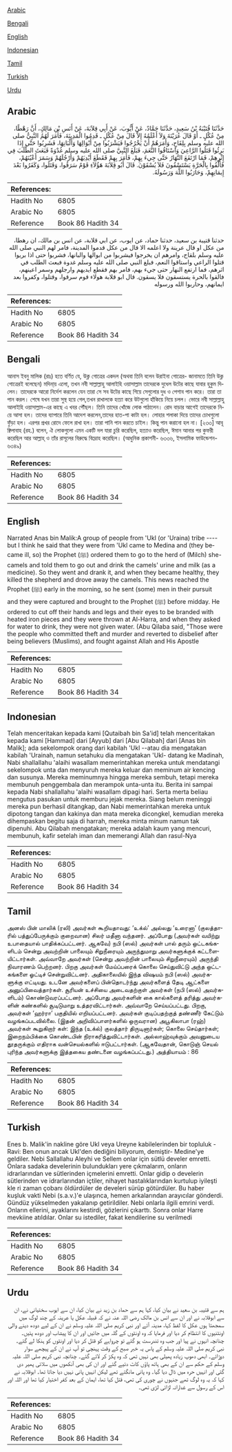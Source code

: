 [Arabic](#arabic)

[Bengali](#bengali)

[English](#english)

[Indonesian](#indonesian)

[Tamil](#tamil)

[Turkish](#turkish)

[Urdu](#urdu)

## Arabic


<div dir="rtl" lang="ar" style={{fontSize:'larger',backgroundColor:'#f8f9fa',padding:20}}>
حَدَّثَنَا قُتَيْبَةُ بْنُ سَعِيدٍ، حَدَّثَنَا حَمَّادٌ، عَنْ أَيُّوبَ، عَنْ أَبِي قِلاَبَةَ، عَنْ أَنَسِ بْنِ مَالِكٍ، أَنَّ رَهْطًا، مِنْ عُكْلٍ ـ أَوْ قَالَ عُرَيْنَةَ وَلاَ أَعْلَمُهُ إِلاَّ قَالَ مِنْ عُكْلٍ ـ قَدِمُوا الْمَدِينَةَ، فَأَمَرَ لَهُمُ النَّبِيُّ صلى الله عليه وسلم بِلِقَاحٍ، وَأَمَرَهُمْ أَنْ يَخْرُجُوا فَيَشْرَبُوا مِنْ أَبْوَالِهَا وَأَلْبَانِهَا، فَشَرِبُوا حَتَّى إِذَا بَرِئُوا قَتَلُوا الرَّاعِيَ وَاسْتَاقُوا النَّعَمَ، فَبَلَغَ النَّبِيَّ صلى الله عليه وسلم غُدْوَةً فَبَعَثَ الطَّلَبَ فِي إِثْرِهِمْ، فَمَا ارْتَفَعَ النَّهَارُ حَتَّى جِيءَ بِهِمْ، فَأَمَرَ بِهِمْ فَقَطَعَ أَيْدِيَهُمْ وَأَرْجُلَهُمْ وَسَمَرَ أَعْيُنَهُمْ، فَأُلْقُوا بِالْحَرَّةِ يَسْتَسْقُونَ فَلاَ يُسْقَوْنَ‏.‏ قَالَ أَبُو قِلاَبَةَ هَؤُلاَءِ قَوْمٌ سَرَقُوا، وَقَتَلُوا، وَكَفَرُوا بَعْدَ إِيمَانِهِمْ، وَحَارَبُوا اللَّهَ وَرَسُولَهُ‏.‏
</div>
<div style={{backgroundColor:'#f8f9fa',padding:20, marginBottom: 10}}><table> <thead> <tr> <th>References:</th> <th></th> </tr> </thead> <tbody><tr><td>Hadith No</td><td>6805</td></tr><tr><td>Arabic No</td><td>6805</td></tr><tr><td>Reference</td><td>Book 86 Hadith 34</td></tr></tbody></table></div>


<div dir="rtl" lang="ar" style={{fontSize:'larger',backgroundColor:'#f8f9fa',padding:20}}>
حدثنا قتيبة بن سعيد، حدثنا حماد، عن ايوب، عن ابي قلابة، عن انس بن مالك، ان رهطا، من عكل او قال عرينة ولا اعلمه الا قال من عكل قدموا المدينة، فامر لهم النبي صلى الله عليه وسلم بلقاح، وامرهم ان يخرجوا فيشربوا من ابوالها والبانها، فشربوا حتى اذا بريوا قتلوا الراعي واستاقوا النعم، فبلغ النبي صلى الله عليه وسلم غدوة فبعث الطلب في اثرهم، فما ارتفع النهار حتى جيء بهم، فامر بهم فقطع ايديهم وارجلهم وسمر اعينهم، فالقوا بالحرة يستسقون فلا يسقون. قال ابو قلابة هولاء قوم سرقوا، وقتلوا، وكفروا بعد ايمانهم، وحاربوا الله ورسوله
</div>
<div style={{backgroundColor:'#f8f9fa',padding:20, marginBottom: 10}}><table> <thead> <tr> <th>References:</th> <th></th> </tr> </thead> <tbody><tr><td>Hadith No</td><td>6805</td></tr><tr><td>Arabic No</td><td>6805</td></tr><tr><td>Reference</td><td>Book 86 Hadith 34</td></tr></tbody></table></div>

## Bengali


<div dir="ltr" lang="bn" style={{fontSize:'larger',backgroundColor:'#f8f9fa',padding:20}}>
আনাস ইবনু মালিক (রাঃ) হতে বর্ণিত যে, উক্ল গোত্রের একদল (অথবা তিনি বলেন উরাইনা গোত্রের- জানামতে তিনি উক্ল গোত্রেরই বলেছেন) মদিনা্য় এলো, তখন নবী সাল্লাল্লাহু আলাইহি ওয়াসাল্লাম তাদেরকে দুধেল উটের কাছে যাবার হুকুম দিলেন। তাদেরকে আরো নির্দেশ করলেন যেন তারা সে সব উটের কাছে গিয়ে সেগুলোর দুধ ও পেশাব পান করে। তারা তা পান করল। শেষে যখন তারা সুস্থ হয়ে গেল,তখন রাখালকে হত্যা করে উটগুলো হাঁকিয়ে নিয়ে চলল। ভোরে নবী সাল্লাল্লাহু আলাইহি ওয়াসাল্লাম-এর কাছে এ খবর পৌঁছল। তিনি তাদের খোঁজে লোক পাঠালেন। রোদ বাড়ার আগেই তাদেরকে নিয়ে আসা হল। তাদের ব্যাপারে তিনি আদেশ করলেন,তাদের হাত-পা কাটা হল। লোহার শলাকা দিয়ে তাদের চোখগুলো ফুঁড়া হল। এরপর প্রখর রোদে ফেলে রাখা হল। তারা পানি পান করতে চাইল। কিন্তু পান করানো হল না। [২৩৩] আবূ ক্বিলাবাহ (রহ.) বলেন, ঐ লোকগুলো এমন একটি দল যারা চুরি করেছিল, হত্যাও করেছিল, ঈমান আনার পর কুফরী করেছিল আর আল্লাহ্ ও তাঁর রাসূলের বিরুদ্ধে বিদ্রোহ করেছিল। (আধুনিক প্রকাশনী- ৬৩৩৬, ইসলামিক ফাউন্ডেশন- ৬৩৪৯)
</div>
<div style={{backgroundColor:'#f8f9fa',padding:20, marginBottom: 10}}><table> <thead> <tr> <th>References:</th> <th></th> </tr> </thead> <tbody><tr><td>Hadith No</td><td>6805</td></tr><tr><td>Arabic No</td><td>6805</td></tr><tr><td>Reference</td><td>Book 86 Hadith 34</td></tr></tbody></table></div>

## English


<div dir="ltr" lang="en" style={{fontSize:'larger',backgroundColor:'#f8f9fa',padding:20}}>
Narrated Anas bin Malik:A group of people from 'Ukl (or 'Uraina) tribe ----but I think he said that they were from 'Ukl came to Medina and (they became ill, so) the Prophet (ﷺ) ordered them to go to the herd of (Milch) she-camels and told them to go out and drink the camels' urine and milk (as a medicine). So they went and drank it, and when they became healthy, they killed the shepherd and drove away the camels. This news reached the Prophet (ﷺ) early in the morning, so he sent (some) men in their pursuit and they were captured and brought to the Prophet (ﷺ) before midday. He ordered to cut off their hands and legs and their eyes to be branded with heated iron pieces and they were thrown at Al-Harra, and when they asked for water to drink, they were not given water. (Abu Qilaba said, "Those were the people who committed theft and murder and reverted to disbelief after being believers (Muslims), and fought against Allah and His Apostle
</div>
<div style={{backgroundColor:'#f8f9fa',padding:20, marginBottom: 10}}><table> <thead> <tr> <th>References:</th> <th></th> </tr> </thead> <tbody><tr><td>Hadith No</td><td>6805</td></tr><tr><td>Arabic No</td><td>6805</td></tr><tr><td>Reference</td><td>Book 86 Hadith 34</td></tr></tbody></table></div>

## Indonesian


<div dir="ltr" lang="id" style={{fontSize:'larger',backgroundColor:'#f8f9fa',padding:20}}>
Telah menceritakan kepada kami [Qutaibah bin Sa'id] telah menceritakan kepada kami [Hammad] dari [Ayyub] dari [Abu Qilabah] dari [Anas bin Malik]; ada sekelompok orang dari kabilah 'Ukl --atau dia mengatakan kabilah 'Urainah, namun setahuku dia mengatakan 'Ukl- datang ke Madinah, Nabi shallallahu 'alaihi wasallam memerintahkan mereka untuk mendatangi sekelompok unta dan menyuruh mereka keluar dan meminum air kencing dan susunya. Mereka meminumnya hingga mereka sembuh, tetapi mereka membunuh penggembala dan merampok unta-unta itu. Berita ini sampai kepada Nabi shallallahu 'alaihi wasallam dipagi hari. Serta merta beliau mengutus pasukan untuk memburu jejak mereka. Siang belum meninggi mereka pun berhasil ditangkap, dan Nabi memerintahkan mereka untuk dipotong tangan dan kakinya dan mata mereka dicongkel, kemudian mereka dihempaskan begitu saja di harrah, mereka minta minum namun tak dipenuhi. Abu Qilabah mengatakan; mereka adalah kaum yang mencuri, membunuh, kafir setelah iman dan memerangi Allah dan rasul-Nya
</div>
<div style={{backgroundColor:'#f8f9fa',padding:20, marginBottom: 10}}><table> <thead> <tr> <th>References:</th> <th></th> </tr> </thead> <tbody><tr><td>Hadith No</td><td>6805</td></tr><tr><td>Arabic No</td><td>6805</td></tr><tr><td>Reference</td><td>Book 86 Hadith 34</td></tr></tbody></table></div>

## Tamil


<div dir="ltr" lang="ta" style={{fontSize:'larger',backgroundColor:'#f8f9fa',padding:20}}>
அனஸ் பின் மாலிக் (ரலி) அவர்கள் கூறியதாவது: ‘உக்ல்’ அல்லது ‘உரைனா’ (குலத்தாரில் பத்துப்பேருக்கும் குறைவான) சிலர் மதீனா வந்தனர். அப்போது (அவர்கள் வயிற்று உபாதையால் பாதிக்கப்பட்டனர். ஆகவே) நபி (ஸல்) அவர்கள் பால் தரும் ஒட்டகங்களிடம் சென்று அவற்றின் பாலையும் சிறுநீரையும் அருந்துமாறு அவர்களுக்குக் கட்டளையிட்டார்கள். அவ்வாறே அவர்கள் (சென்று அவற்றின் பாலையும் சிறுநீரையும்) அருந்தி நிவாரணம் பெற்றனர். பிறகு அவர்கள் மேய்ப்பரைக் கொலை செய்துவிட்டு அந்த ஒட்டகங்களை ஓட்டிச் சென்றுவிட்டனர். அதிகாலையில் இந்த விஷயம் நபி (ஸல்) அவர்களுக்கு எட்டியது. உடனே அவர்களைப் பின்தொடர்ந்து அவர்களைத் தேடி ஆட்களை அனுப்பிவைத்தார்கள். சூரியன் உச்சியை அடைவதற்குள் அவர்கள் (நபி (ஸல்) அவர்களிடம்) கொண்டுவரப்பட்டனர். அப்போது அவர்களின் கை கால்களைத் தரித்து அவர்களின் கண்களில் சூடிடுமாறு உத்தரவிட்டார்கள். அவ்வாறே செய்யப்பட்டது. பிறகு, அவர்கள் ‘ஹர்ரா’ பகுதியில் எறியப்பட்டனர். அவர்கள் குடிப்பதற்குத் தண்ணீர் கேட்டும் வழங்கப்படவில்லை. (இதன் அறிவிப்பாளர்களில் ஒருவரான) அபூகிலாபா (ரஹ்) அவர்கள் கூறுகிறார் கள்: இந்த (உக்ல்) குலத்தார் திருடினார்கள்; கொலை செய்தார்கள்; இறைநம்பிக்கை கொண்டபின் நிராகரித்துவிட்டார்கள். அல்லாஹ்வுக்கும் அவனுடைய தூதருக்கும் எதிராக வன்செயல்களில் ஈடுபட்டார்கள். (ஆகவேதான், கொடுஞ் செயல் புரிந்த அவர்களுக்கு இத்தகைய தண்டனை வழங்கப்பட்டது.) அத்தியாயம் : 86
</div>
<div style={{backgroundColor:'#f8f9fa',padding:20, marginBottom: 10}}><table> <thead> <tr> <th>References:</th> <th></th> </tr> </thead> <tbody><tr><td>Hadith No</td><td>6805</td></tr><tr><td>Arabic No</td><td>6805</td></tr><tr><td>Reference</td><td>Book 86 Hadith 34</td></tr></tbody></table></div>

## Turkish


<div dir="ltr" lang="tr" style={{fontSize:'larger',backgroundColor:'#f8f9fa',padding:20}}>
Enes b. Malik'in nakline göre Ukl veya Ureyne kabilelerinden bir topluluk -Ravi: Ben onun ancak Ukl'den dediğini biliyorum, demiştir- Medine'ye geldiler. Nebi Sallallahu Aleyhi ve Sellem onlar için sütlü develer emretti. Onlara sadaka develerinin bulundukları yere çıkmalarım, onların idrarlarından ve sütlerinden içmelerini emretti. Onlar gidip o develerin sütlerinden ve idrarlarından içtiler, nihayet hastalıklarından kurtulup iyileşti kle ri zaman çobanı öldürdüler de develeri sürüp götürdüler. Bu haber kuşluk vakti Nebi (s.a.v.)'e ulaşınca, hemen arkalarından arayıcılar gönderdi. Gündüz yükselmeden yakalanıp getirildiler. Nebi onlarla ilgili emrini verdi. Onların ellerini, ayaklarını kestirdi, gözlerini çıkarttı. Sonra onlar Harre mevkiine atıldılar. Onlar su istediler, fakat kendilerine su verilmedi
</div>
<div style={{backgroundColor:'#f8f9fa',padding:20, marginBottom: 10}}><table> <thead> <tr> <th>References:</th> <th></th> </tr> </thead> <tbody><tr><td>Hadith No</td><td>6805</td></tr><tr><td>Arabic No</td><td>6805</td></tr><tr><td>Reference</td><td>Book 86 Hadith 34</td></tr></tbody></table></div>

## Urdu


<div dir="rtl" lang="ur" style={{fontSize:'larger',backgroundColor:'#f8f9fa',padding:20}}>
ہم سے قتیبہ بن سعید نے بیان کیا، کہا ہم سے حماد بن زید نے بیان کیا، ان سے ایوب سختیانی نے، ان سے ابوقلابہ نے اور ان سے انس بن مالک رضی اللہ عنہ نے کہ قبیلہ عکل یا عرینہ کے چند لوگ میں سمجھتا ہوں عکل کا لفظ کہا، مدینہ آئے اور نبی کریم صلی اللہ علیہ وسلم نے ان کے لیے دودھ دینے والی اونٹنیوں کا انتظام کر دیا اور فرمایا کہ وہ اونٹوں کے گلہ میں جائیں اور ان کا پیشاب اور دودھ پئیں۔ چنانچہ انہوں نے پیا اور جب وہ تندرست ہو گئے تو چرواہے کو قتل کر دیا اور اونٹوں کو ہنکا لے گئے۔ نبی کریم صلی اللہ علیہ وسلم کے پاس یہ خبر صبح کے وقت پہنچی تو آپ نے ان کے پیچھے سوار دوڑائے۔ ابھی دھوپ زیادہ پھیلی بھی نہیں تھی کہ وہ پکڑ کر لائے گئے۔ چنانچہ نبی کریم صلی اللہ علیہ وسلم کے حکم سے ان کے بھی ہاتھ پاؤں کاٹ دئیے گئے اور ان کی بھی آنکھوں میں سلائی پھیر دی گئی اور انہیں حرہ میں ڈال دیا گیا۔ وہ پانی مانگتے تھے لیکن انہیں پانی نہیں دیا جاتا تھا۔ ابوقلابہ نے کہا کہ یہ وہ لوگ تھے جنہوں نے چوری کی تھی، قتل کیا تھا، ایمان کے بعد کفر اختیار کیا تھا اور اللہ اور اس کے رسول سے غدارانہ لڑائی لڑی تھی۔
</div>
<div style={{backgroundColor:'#f8f9fa',padding:20, marginBottom: 10}}><table> <thead> <tr> <th>References:</th> <th></th> </tr> </thead> <tbody><tr><td>Hadith No</td><td>6805</td></tr><tr><td>Arabic No</td><td>6805</td></tr><tr><td>Reference</td><td>Book 86 Hadith 34</td></tr></tbody></table></div>
